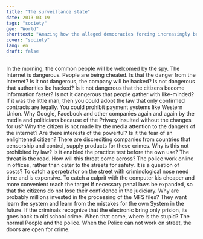 ```yaml
---
title: "The surveillance state"
date: 2013-03-19
tags: "society"
geo: "World"
shorttext: "Amazing how the alleged democracies forcing increasingly becoming a police state, and no one says anything."
cover: "society"
lang: en
draft: false
---
```


In the morning, the common people will be welcomed by the spy. The Internet is dangerous. People are being cheated. Is that the danger from the Internet? Is it not dangerous, the company will be hacked? Is not dangerous that authorities be hacked? Is it not dangerous that the citizens become information faster? Is not it dangerous that people gather with like-minded? If it was the little man, then you could adopt the law that only confirmed contracts are legally. You could prohibit payment systems like Western Union. Why Google, Facebook and other companies again and again by the media and politicians because of the Privacy insulted without the changes for us? Why the citizen is not made by the media attention to the dangers of the internet? Are there interests of the powerful? Is it the fear of an enlightened citizen? There are discrediting companies from countries that censorship and control, supply products for these crimes. Why is this not prohibited by law? Is it enabled the practice test before the own use? The threat is the road. How will this threat come across? The police work online in offices, rather than cater to the streets for safety. It is a question of costs? To catch a perpetrator on the street with criminological nose need time and is expensive. To catch a culprit with the computer kis cheaper and more convenient reach the target If necessary penal laws be expanded, so that the citizens do not lose their confidence in the judiciary. Why are probably millions invested in the processing of the MFS files? They want learn the system and learn from the mistakes for the own System in the future. If the criminals recognize that the electronic bring only prision, its goes back to old school crime. When that come, where is the stupid? The normal People and the police. When the Police can not work on street, the doors are open for crime.
